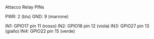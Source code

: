 Attacco Relay PINs

PWR: 2 (blu)
GND: 9 (marrone)

IN1: GPIO17 pin 11 (rosso)
IN2: GPIO18 pin 12 (viola)
IN3: GPIO27 pin 13 (giallo)
IN4: GPIO22 pin 15 (verde)
